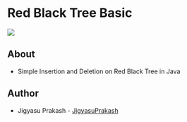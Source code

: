# Red Black Tree Basic

![](https://img.shields.io/badge/-JAVA-brightgreen)

## About
- Simple Insertion and Deletion on Red Black Tree in Java

## Author
- Jigyasu Prakash - [JigyasuPrakash](https://github.com/JigyasuPrakash)
